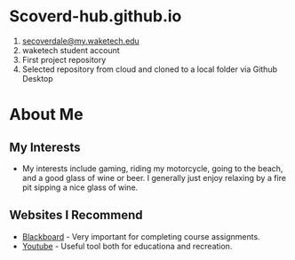 # Scoverd-hub.github.io

1. secoverdale@my.waketech.edu
2. waketech student account
3. First project repository
4. Selected repository from cloud and cloned to a local folder via Github Desktop

# About Me
 ## My Interests
  - My interests include gaming, riding my motorcycle, going to the beach, and a good glass of wine or beer. I generally just enjoy relaxing by a fire pit sipping a nice glass of wine.
 ## Websites I Recommend
  - [Blackboard](https://blackboard.waketech.edu/ultra/) - Very important for completing course assignments.
  - [Youtube](https://www.youtube.com/) - Useful tool both for educationa and recreation.

